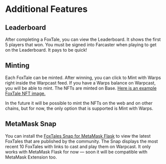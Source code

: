 # Additional Features

## Leaderboard 

After completing a FoxTale, you can view the Leaderboard. It shows the first 5 players that won. You must be signed into Farcaster when playing to get on the Leaderboard. It pays to be quick! 

## Minting

Each FoxTale can be minted. After winning, you can click to Mint with Warps right inside the Warpcast feed. If you have a Warps balance on Warpcast, you will be able to mint. The NFTs are minted on Base. [Here is an example FoxTale NFT image.](https://foxtales.vercel.app/api/img/2)

In the future it will be possible to mint the NFTs on the web and on other chains, but for now, the only option that is supported is Mint with Warps. 

## MetaMask Snap

You can install the [FoxTales Snap for MetaMask Flask](https://montoya.github.io/foxtales-snap/) to view the latest FoxTales that are published by the community. The Snap displays the most recent 10 FoxTales with links to cast and play them on Warpcast. It only works with MetaMask Flask for now &mdash; soon it will be compatible with MetaMask Extension too. 